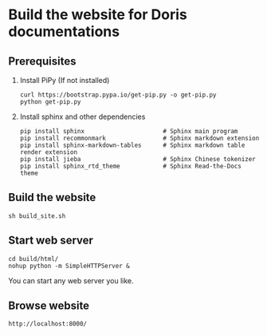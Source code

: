 <!-- 
Licensed to the Apache Software Foundation (ASF) under one
or more contributor license agreements.  See the NOTICE file
distributed with this work for additional information
regarding copyright ownership.  The ASF licenses this file
to you under the Apache License, Version 2.0 (the
"License"); you may not use this file except in compliance
with the License.  You may obtain a copy of the License at

  http://www.apache.org/licenses/LICENSE-2.0

Unless required by applicable law or agreed to in writing,
software distributed under the License is distributed on an
"AS IS" BASIS, WITHOUT WARRANTIES OR CONDITIONS OF ANY
KIND, either express or implied.  See the License for the
specific language governing permissions and limitations
under the License.
-->


# Build the website for Doris documentations

## Prerequisites

1. Install PiPy (If not installed)

    ```
    curl https://bootstrap.pypa.io/get-pip.py -o get-pip.py
    python get-pip.py
    ```

2. Install sphinx and other dependencies

    ```
    pip install sphinx                      # Sphinx main program
    pip install recommonmark                # Sphinx markdown extension
    pip install sphinx-markdown-tables      # Sphinx markdown table render extension
    pip install jieba                       # Sphinx Chinese tokenizer
    pip install sphinx_rtd_theme            # Sphinx Read-the-Docs theme
    ```

## Build the website

```
sh build_site.sh 
```

## Start web server

```
cd build/html/
nohup python -m SimpleHTTPServer &
```

You can start any web server you like.

## Browse website

```
http://localhost:8000/
```
